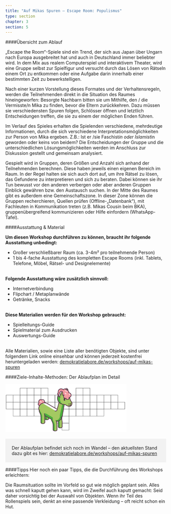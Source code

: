 ```yaml
---
title: "Auf Mikas Spuren – Escape Room: Populismus"
type: section
chapter: 3
section: 5
---
```


####Übersicht zum Ablauf

„Escape the Room“-Spiele sind ein Trend, der sich aus Japan über
Ungarn nach Europa ausgebreitet hat und auch in Deutschland
immer beliebter wird. In dem Mix aus realem Computerspiel und
interaktivem Theater, wird eine Gruppe selbst zur Spielfigur und
versucht durch das Lösen von Rätseln einem Ort zu entkommen
oder eine Aufgabe darin innerhalb einer bestimmten Zeit zu bewerkstelligen.

Nach einer kurzen Vorstellung dieses Formates und der Verhaltensregeln,
werden die Teilnehmenden direkt in die Situation
des Raumes hineingeworfen: Besorgte Nachbarn bitten sie um
Mithilfe, den / die Vermisste/n Mika zu finden, bevor die Eltern
zurückkehren. Dazu müssen sie verschiedensten Spuren folgen,
Schlösser öffnen und letztlich Entscheidungen treffen, die sie zu
einem der möglichen Enden führen.

Im Verlauf des Spieles erhalten die Spielenden verschiedene,
mehrdeutige Informationen, durch die sich verschiedene Interpretationsmöglichkeiten
zur Person von Mika ergeben. Z.B.: Ist
er /sie Faschist*in oder Islamist*in geworden oder keins von
beidem? Die Entscheidungen der Gruppe und die unterschiedlichen
Lösungsmöglichkeiten werden im Anschluss zur Diskussion
gestellt und gemeinsam analysiert.

Gespielt wird in Gruppen, deren Größen und Anzahl sich anhand
der Teilnehmenden berechnen. Diese haben jeweils einen eigenen
Bereich im Raum. In der Regel halten sie sich auch dort auf, um
ihre Rätsel zu lösen, das Gefundene zu interpretieren und sich
zu beraten. Dabei können sie ihr Tun bewusst vor den anderen
verbergen oder aber anderen Gruppen Einblick gewähren bzw.
den Austausch suchen. In der Mitte des Raumes gibt es außerdem
eine Gemeinschaftszone. In dieser Zone können die Gruppen
recherchieren, Quellen prüfen (Offline-„Datenbank“), mit Fachleuten
in Kommunikation treten (z.B. Mikas Cousin beim BKA),
gruppenübergreifend kommunizieren oder Hilfe einfordern
(WhatsApp-Tafel).


####Ausstattung & Material

<b>Um diesen Workshop durchführen zu können, braucht ihr
folgende Ausstattung unbedingt:</b>

* Großer verschließbarer Raum (ca. 3-4m² pro teilnehmende Person)
* 1 bis 4-fache Ausstattung des kompletten Escape Rooms
(inkl. Tablets, Telefone, Möbel, Rätsel- und Designelemente)
<br><br>

<b>Folgende Ausstattung wäre zusätzlich sinnvoll:</b>

* Internetverbindung
* Flipchart / Metaplanwände
* Getränke, Snacks
<br><br>

<b>Diese Materialien werden für den Workshop gebraucht:</b>

* Spielleitungs-Guide
* Spielmaterial zum Ausdrucken
* Auswertungs-Guide
<br><br>

Alle Materialien, sowie eine Liste aller benötigten Objekte, sind unter folgendem Link
online einsehbar und können jederzeit kostenfrei heruntergeladen werden: <a href="https://demokratielabore.de/workshops/auf-mikas-spuren">demokratielabore.de/workshops/auf-mikas-spuren</a> 

####Ziele-Inhalte-Methoden: Der Ablaufplan im Detail
<div style="margin-right: 0px;  margin-left: 0px; margin-bottom: 20px">
  <img src="/images/mika-2.png"  style="display: block; max-width:380px; "/>
</div>

<div style="background-color: #f2f2f2; padding: 20px;">
  Der Ablaufplan befindet sich noch im Wandel – den aktuellsten Stand dazu gibt es hier: <a href="https://demokratielabore.de/workshops/aufmikasspuren">demokratielabore.de/workshops/auf-mikas-spuren</a> 
</div>


####Tipps
Hier noch ein paar Tipps, die die Durchführung des
Workshops erleichtern:

Die Raumsituation sollte im Vorfeld so gut wie möglich geplant
sein. Alles was schnell kaputt gehen kann, wird im Zweifel auch
kaputt gemacht: Seid daher vorsichtig bei der Auswahl von
Objekten. Wenn ihr Teil des Rollenspiels sein, denkt an eine
passende Verkleidung – oft reicht schon ein Hut.
